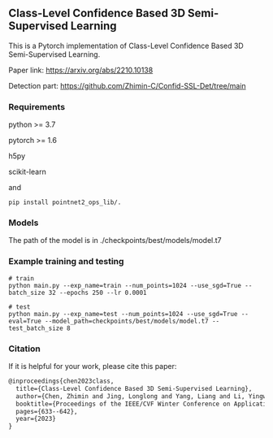 ## Class-Level Confidence Based 3D Semi-Supervised Learning
This is a Pytorch implementation of Class-Level Confidence Based 3D Semi-Supervised Learning.

Paper link: https://arxiv.org/abs/2210.10138

Detection part: https://github.com/Zhimin-C/Confid-SSL-Det/tree/main

### Requirements
python >= 3.7

pytorch >= 1.6

h5py

scikit-learn

and

```shell script
pip install pointnet2_ops_lib/.
```
### Models
The path of the model is in ./checkpoints/best/models/model.t7

### Example training and testing
```shell script
# train
python main.py --exp_name=train --num_points=1024 --use_sgd=True --batch_size 32 --epochs 250 --lr 0.0001

# test
python main.py --exp_name=test --num_points=1024 --use_sgd=True --eval=True --model_path=checkpoints/best/models/model.t7 --test_batch_size 8

```

### Citation
If it is helpful for your work, please cite this paper:
```latex
@inproceedings{chen2023class,
  title={Class-Level Confidence Based 3D Semi-Supervised Learning},
  author={Chen, Zhimin and Jing, Longlong and Yang, Liang and Li, Yingwei and Li, Bing},
  booktitle={Proceedings of the IEEE/CVF Winter Conference on Applications of Computer Vision},
  pages={633--642},
  year={2023}
}
```
